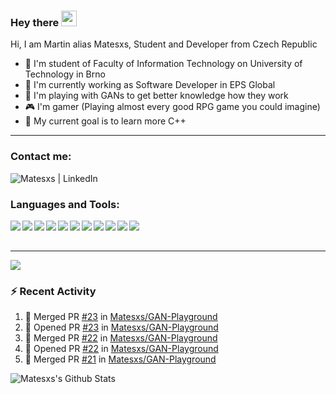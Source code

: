 ### Hey there <img src="https://media.giphy.com/media/hvRJCLFzcasrR4ia7z/giphy.gif" width="25px">

Hi, I am Martin alias Matesxs, Student and Developer from Czech Republic
- 📖 I'm student of Faculty of Information Technology on University of Technology in Brno
- 👷 I'm currently working as Software Developer in EPS Global
- 🔭 I'm playing with GANs to get better knowledge how they work
- 🎮 I'm gamer (Playing almost every good RPG game you could imagine)
- 🥅 My current goal is to learn more C++

---

### Contact me:

[<img align="left" alt="Matesxs | LinkedIn" src="https://img.shields.io/badge/linkedin-%230077B5.svg?&style=for-the-badge&logo=linkedin&logoColor=white" />][linkedin]

<br />

### Languages and Tools:

<img align="left" src="https://img.shields.io/badge/python%20-%2314354C.svg?&style=for-the-badge&logo=python&logoColor=white"/>
<img align="left" src="https://img.shields.io/badge/Keras%20-%23D00000.svg?&style=for-the-badge&logo=Keras&logoColor=white"/>
<img align="left" src="https://img.shields.io/badge/TensorFlow%20-%23FF6F00.svg?&style=for-the-badge&logo=TensorFlow&logoColor=white" />
<img align="left" src="https://img.shields.io/badge/c++%20-%2300599C.svg?&style=for-the-badge&logo=c%2B%2B&ogoColor=white"/>
<img align="left" src="https://img.shields.io/badge/c%23%20-%23239120.svg?&style=for-the-badge&logo=c-sharp&logoColor=white"/>
<img align="left" src="https://img.shields.io/badge/javascript%20-%23323330.svg?&style=for-the-badge&logo=javascript&logoColor=%23F7DF1E"/>
<img align="left" src="https://img.shields.io/badge/git%20-%23F05033.svg?&style=for-the-badge&logo=git&logoColor=white"/>
<img align="left" src="https://img.shields.io/badge/github%20-%23121011.svg?&style=for-the-badge&logo=github&logoColor=white"/>
<img align="left" src="https://img.shields.io/badge/bitbucket%20-%230047B3.svg?&style=for-the-badge&logo=bitbucket&logoColor=white"/>
<img align="left" src ="https://img.shields.io/badge/MongoDB-%234ea94b.svg?&style=for-the-badge&logo=mongodb&logoColor=white"/>
<img align="left" src ="https://img.shields.io/badge/sqlite-%2307405e.svg?&style=for-the-badge&logo=sqlite&logoColor=white"/>
<br />
<br />

---

![](https://komarev.com/ghpvc/?username=Matesxs&color=dc143c&style=flat)
<br />

### :zap: Recent Activity

<!--START_SECTION:activity-->
1. 🎉 Merged PR [#23](https://github.com//Matesxs/GAN-Playground/pull/23) in [Matesxs/GAN-Playground](https://github.com//Matesxs/GAN-Playground)
2. 💪 Opened PR [#23](https://github.com//Matesxs/GAN-Playground/pull/23) in [Matesxs/GAN-Playground](https://github.com//Matesxs/GAN-Playground)
3. 🎉 Merged PR [#22](https://github.com//Matesxs/GAN-Playground/pull/22) in [Matesxs/GAN-Playground](https://github.com//Matesxs/GAN-Playground)
4. 💪 Opened PR [#22](https://github.com//Matesxs/GAN-Playground/pull/22) in [Matesxs/GAN-Playground](https://github.com//Matesxs/GAN-Playground)
5. 🎉 Merged PR [#21](https://github.com//Matesxs/GAN-Playground/pull/21) in [Matesxs/GAN-Playground](https://github.com//Matesxs/GAN-Playground)
<!--END_SECTION:activity-->


<img align="left" alt="Matesxs's Github Stats" src="https://github-readme-stats-ruby-nine.vercel.app/api?username=Matesxs&show_icons=true&hide_border=true" />

[linkedin]: https://www.linkedin.com/in/martin-douša-027570184/
